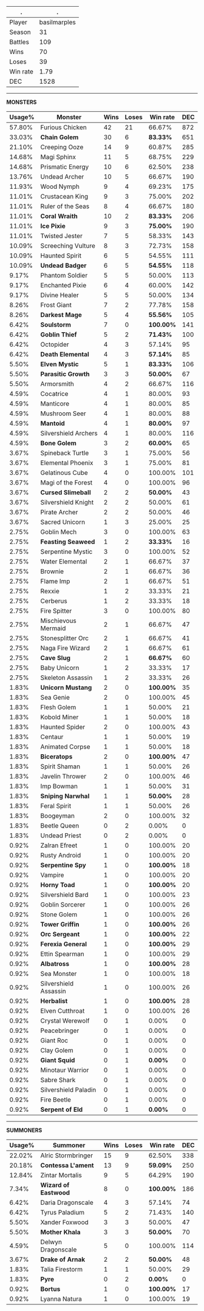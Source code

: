 .|.
|-|-
Player|basilmarples
Season|31
Battles|109
Wins|70
Loses|39
Win rate|1.79
DEC|1528

---
**MONSTERS**

Usage%|Monster|Wins|Loses|Win rate|DEC|
-|-|-|-|-|-|
57.80%|Furious Chicken|42|21|66.67%|872|
33.03%|**Chain Golem**|30|6|**83.33%**|651|
21.10%|Creeping Ooze|14|9|60.87%|285|
14.68%|Magi Sphinx|11|5|68.75%|229|
14.68%|Prismatic Energy|10|6|62.50%|238|
13.76%|Undead Archer|10|5|66.67%|190|
11.93%|Wood Nymph|9|4|69.23%|175|
11.01%|Crustacean King|9|3|75.00%|202|
11.01%|Ruler of the Seas|8|4|66.67%|180|
11.01%|**Coral Wraith**|10|2|**83.33%**|206|
11.01%|**Ice Pixie**|9|3|**75.00%**|190|
11.01%|Twisted Jester|7|5|58.33%|143|
10.09%|Screeching Vulture|8|3|72.73%|158|
10.09%|Haunted Spirit|6|5|54.55%|111|
10.09%|**Undead Badger**|6|5|**54.55%**|118|
9.17%|Phantom Soldier|5|5|50.00%|113|
9.17%|Enchanted Pixie|6|4|60.00%|142|
9.17%|Divine Healer|5|5|50.00%|134|
8.26%|Frost Giant|7|2|77.78%|158|
8.26%|**Darkest Mage**|5|4|**55.56%**|105|
6.42%|**Soulstorm**|7|0|**100.00%**|141|
6.42%|**Goblin Thief**|5|2|**71.43%**|100|
6.42%|Octopider|4|3|57.14%|95|
6.42%|**Death Elemental**|4|3|**57.14%**|85|
5.50%|**Elven Mystic**|5|1|**83.33%**|106|
5.50%|**Parasitic Growth**|3|3|**50.00%**|67|
5.50%|Armorsmith|4|2|66.67%|116|
4.59%|Cocatrice|4|1|80.00%|93|
4.59%|Manticore|4|1|80.00%|85|
4.59%|Mushroom Seer|4|1|80.00%|88|
4.59%|**Mantoid**|4|1|**80.00%**|97|
4.59%|Silvershield Archers|4|1|80.00%|116|
4.59%|**Bone Golem**|3|2|**60.00%**|65|
3.67%|Spineback Turtle|3|1|75.00%|56|
3.67%|Elemental Phoenix|3|1|75.00%|81|
3.67%|Gelatinous Cube|4|0|100.00%|101|
3.67%|Magi of the Forest|4|0|100.00%|96|
3.67%|**Cursed Slimeball**|2|2|**50.00%**|43|
3.67%|Silvershield Knight|2|2|50.00%|61|
3.67%|Pirate Archer|2|2|50.00%|46|
3.67%|Sacred Unicorn|1|3|25.00%|25|
2.75%|Goblin Mech|3|0|100.00%|63|
2.75%|**Feasting Seaweed**|1|2|**33.33%**|16|
2.75%|Serpentine Mystic|3|0|100.00%|52|
2.75%|Water Elemental|2|1|66.67%|37|
2.75%|Brownie|2|1|66.67%|36|
2.75%|Flame Imp|2|1|66.67%|51|
2.75%|Rexxie|1|2|33.33%|21|
2.75%|Cerberus|1|2|33.33%|18|
2.75%|Fire Spitter|3|0|100.00%|80|
2.75%|Mischievous Mermaid|2|1|66.67%|47|
2.75%|Stonesplitter Orc|2|1|66.67%|41|
2.75%|Naga Fire Wizard|2|1|66.67%|61|
2.75%|**Cave Slug**|2|1|**66.67%**|60|
2.75%|Baby Unicorn|1|2|33.33%|17|
2.75%|Skeleton Assassin|1|2|33.33%|26|
1.83%|**Unicorn Mustang**|2|0|**100.00%**|35|
1.83%|Sea Genie|2|0|100.00%|45|
1.83%|Flesh Golem|1|1|50.00%|21|
1.83%|Kobold Miner|1|1|50.00%|18|
1.83%|Haunted Spider|2|0|100.00%|43|
1.83%|Centaur|1|1|50.00%|19|
1.83%|Animated Corpse|1|1|50.00%|18|
1.83%|**Biceratops**|2|0|**100.00%**|47|
1.83%|Spirit Shaman|1|1|50.00%|26|
1.83%|Javelin Thrower|2|0|100.00%|46|
1.83%|Imp Bowman|1|1|50.00%|31|
1.83%|**Sniping Narwhal**|1|1|**50.00%**|28|
1.83%|Feral Spirit|1|1|50.00%|26|
1.83%|Boogeyman|2|0|100.00%|32|
1.83%|Beetle Queen|0|2|0.00%|0|
1.83%|Undead Priest|0|2|0.00%|0|
0.92%|Zalran Efreet|1|0|100.00%|20|
0.92%|Rusty Android|1|0|100.00%|20|
0.92%|**Serpentine Spy**|1|0|**100.00%**|18|
0.92%|Vampire|1|0|100.00%|20|
0.92%|**Horny Toad**|1|0|**100.00%**|20|
0.92%|Silvershield Bard|1|0|100.00%|23|
0.92%|Goblin Sorcerer|1|0|100.00%|26|
0.92%|Stone Golem|1|0|100.00%|26|
0.92%|**Tower Griffin**|1|0|**100.00%**|26|
0.92%|**Orc Sergeant**|1|0|**100.00%**|22|
0.92%|**Ferexia General**|1|0|**100.00%**|29|
0.92%|Ettin Spearman|1|0|100.00%|29|
0.92%|**Albatross**|1|0|**100.00%**|28|
0.92%|Sea Monster|1|0|100.00%|18|
0.92%|Silvershield Assassin|1|0|100.00%|26|
0.92%|**Herbalist**|1|0|**100.00%**|28|
0.92%|Elven Cutthroat|1|0|100.00%|26|
0.92%|Crystal Werewolf|0|1|0.00%|0|
0.92%|Peacebringer|0|1|0.00%|0|
0.92%|Giant Roc|0|1|0.00%|0|
0.92%|Clay Golem|0|1|0.00%|0|
0.92%|**Giant Squid**|0|1|**0.00%**|0|
0.92%|Minotaur Warrior|0|1|0.00%|0|
0.92%|Sabre Shark|0|1|0.00%|0|
0.92%|Silvershield Paladin|0|1|0.00%|0|
0.92%|Fire Beetle|0|1|0.00%|0|
0.92%|**Serpent of Eld**|0|1|**0.00%**|0|

---
**SUMMONERS**

Usage%|Summoner|Wins|Loses|Win rate|DEC|
-|-|-|-|-|-|
22.02%|Alric Stormbringer|15|9|62.50%|338|
20.18%|**Contessa L'ament**|13|9|**59.09%**|250|
12.84%|Zintar Mortalis|9|5|64.29%|190|
7.34%|**Wizard of Eastwood**|8|0|**100.00%**|186|
6.42%|Daria Dragonscale|4|3|57.14%|74|
6.42%|Tyrus Paladium|5|2|71.43%|140|
5.50%|Xander Foxwood|3|3|50.00%|47|
5.50%|**Mother Khala**|3|3|**50.00%**|70|
4.59%|Delwyn Dragonscale|5|0|100.00%|114|
3.67%|**Drake of Arnak**|2|2|**50.00%**|48|
1.83%|Talia Firestorm|1|1|50.00%|29|
1.83%|**Pyre**|0|2|**0.00%**|0|
0.92%|**Bortus**|1|0|**100.00%**|17|
0.92%|Lyanna Natura|1|0|100.00%|19|
